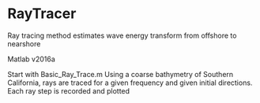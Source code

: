 # RayTracer
Ray tracing method estimates wave energy transform from offshore to nearshore

Matlab v2016a

Start with Basic_Ray_Trace.m
Using a coarse bathymetry of Southern California, rays are traced for a given frequency and given initial directions. Each ray step is recorded and plotted

